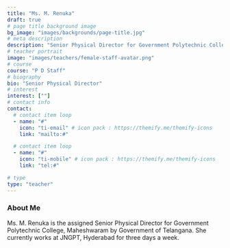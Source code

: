 ```yaml
---
title: "Ms. M. Renuka"
draft: true
# page title background image
bg_image: "images/backgrounds/page-title.jpg"
# meta description
description: "Senior Physical Director for Government Polytechnic College, Maheshwaram."
# teacher portrait
image: "images/teachers/female-staff-avatar.png"
# course
course: "P D Staff"
# biography
bio: "Senior Physical Director"
# interest
interest: [""]
# contact info
contact:
  # contact item loop
  - name: "#"
    icon: "ti-email" # icon pack : https://themify.me/themify-icons
    link: "mailto:#"

  # contact item loop
  - name: "#"
    icon: "ti-mobile" # icon pack : https://themify.me/themify-icons
    link: "tel:#"

# type
type: "teacher"
---
```


### About Me

Ms. M. Renuka is the assigned Senior Physical Director for Government Polytechnic College, Maheshwaram by Government of Telangana. She currently works at JNGPT, Hyderabad for three days a week.
